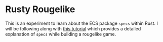 # Rusty Rougelike

This is an experiment to learn about the ECS package `specs` within Rust. I will be following along with [this tutorial](http://bfnightly.bracketproductions.com/rustbook/chapter_0.html) which provides a detailed explanation of `specs` while building a rougelike game.